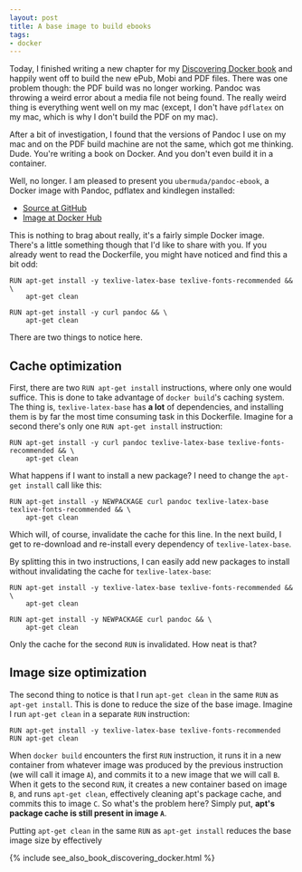 ```yaml
---
layout: post
title: A base image to build ebooks
tags:
- docker
---
```


Today, I finished writing a new chapter for my [Discovering Docker book](https://geoffrey.io/books/discovering-docker.html) and happily went off to build the new ePub, Mobi and PDF files. There was one problem though: the PDF build was no longer working. Pandoc was throwing a weird error about a media file not being found. The really weird thing is everything went well on my mac (except, I don't have `pdflatex` on my mac, which is why I don't build the PDF on my mac).

After a bit of investigation, I found that the versions of Pandoc I use on my mac and on the PDF build machine are not the same, which got me thinking. Dude. You're writing a book on Docker. And you don't even build it in a container.

Well, no longer. I am pleased to present you `ubermuda/pandoc-ebook`, a Docker image with Pandoc, pdflatex and kindlegen installed:

* [Source at GitHub](https://github.com/ubermuda/dockerfiles/tree/master/pandoc-ebook)
* [Image at Docker Hub](https://registry.hub.docker.com/u/ubermuda/pandoc-ebook/)

This is nothing to brag about really, it's a fairly simple Docker image. There's a little something though that I'd like to share with you. If you already went to read the Dockerfile, you might have noticed and find this a bit odd:

    RUN apt-get install -y texlive-latex-base texlive-fonts-recommended && \
        apt-get clean
    
    RUN apt-get install -y curl pandoc && \
        apt-get clean

There are two things to notice here.

## Cache optimization

First, there are two `RUN apt-get install` instructions, where only one would suffice. This is done to take advantage of `docker build`'s caching system. The thing is, `texlive-latex-base` has **a lot** of dependencies, and installing them is by far the most time consuming task in this Dockerfile. Imagine for a second there's only one `RUN apt-get install` instruction:

    RUN apt-get install -y curl pandoc texlive-latex-base texlive-fonts-recommended && \
        apt-get clean

What happens if I want to install a new package? I need to change the `apt-get install` call like this:

    RUN apt-get install -y NEWPACKAGE curl pandoc texlive-latex-base texlive-fonts-recommended && \
        apt-get clean

Which will, of course, invalidate the cache for this line. In the next build, I get to re-download and re-install every dependency of `texlive-latex-base`.

By splitting this in two instructions, I can easily add new packages to install without invalidating the cache for `texlive-latex-base`:

    RUN apt-get install -y texlive-latex-base texlive-fonts-recommended && \
        apt-get clean

    RUN apt-get install -y NEWPACKAGE curl pandoc && \
        apt-get clean

Only the cache for the second `RUN` is invalidated. How neat is that?

## Image size optimization

The second thing to notice is that I run `apt-get clean` in the same `RUN` as `apt-get install`. This is done to reduce the size of the base image. Imagine I run `apt-get clean` in a separate `RUN` instruction:

    RUN apt-get install -y texlive-latex-base texlive-fonts-recommended
    RUN apt-get clean

When `docker build` encounters the first `RUN` instruction, it runs it in a new container from whatever image was produced by the previous instruction (we will call it image `A`), and commits it to a new image that we will call `B`. When it gets to the second `RUN`, it creates a new container based on image `B`, and runs `apt-get clean`, effectively cleaning apt's package cache, and commits this to image `C`. So what's the problem here? Simply put, **apt's package cache is still present in image `A`**.

Putting `apt-get clean` in the same `RUN` as `apt-get install` reduces the base image size by effectively

{% include see_also_book_discovering_docker.html %}